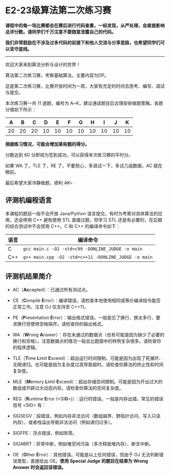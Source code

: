# E2-23级算法第二次练习赛

**课程中的每一场比赛都会在赛后进行代码查重，一经发现，从严处理，会直接影响总评分数。请同学们千万注意不要随意泄露自己的代码。**

**我们非常鼓励在不涉及过多代码的前提下和他人交流与分享思路，也希望同学们可以坚守底线。**

** **

欢迎大家来到算法分析与设计的世界！

算法第二次练习赛，考察基础算法，主要内容为DP。

这是第二次练习赛，比赛开放时间为一周，大家有充足的时间去思考、编写、调试与提交。

本次练习赛一共 11 道题，编号为 A~K，建议通读题目后合理安排做题策略。各题分值如下所示：

| A | B | C | D | E | F | G | H | I | J | K |
| ---- | ---- | ---- | ---- | ---- | ---- | ---- | ---- | ---- | ---- | ---- |
| 20 |20 | 20 | 10 | 10 | 10 | 10 | 10 | 10 | 10 | 10 |

**根据练习情况，可能会增加某些题的得分。**

分数达到 60 分即视为签到成功，可以获得本次练习赛的平时分。

如果 WA 了，TLE 了，RE 了，不要担心，多调试一下，多试几组数据，AC 就在眼前。

最后希望大家冷静做题，顺利 AK~

## 评测机编程语言

本课程的题目一般不会开放 Java/Python 语言提交。有时为考察对具体算法的应用，还会停用 C++ 避免使用 STL 直接过题，但学习 STL 还是有必要的，在后期的综合测试中不会禁用 C++。C 和 C++ 的编译命令如下：

| 语言 | 编译命令 |
| ---- | ---------------------------------------------------- |
| C | `gcc main.c -O2 -std=c99 -DONLINE_JUDGE -o main` |
| C++ | `g++ main.cpp -O2 -std=c++11 -DONLINE_JUDGE -o main` |

## 评测机结果简介

- AC（**Ac**cepted）：已通过所有测试点。

- CE（**C**ompile **E**rror）：编译错误。请检查本地使用相同或等价编译指令能否正常工作。注意 OJ 仅支持至 C++11。

- PE（**P**resentation **E**rror）：输出格式错误。一般是忘了换行、换太多行、要求换行但使用空格隔开。请检查你的输出格式。

- WA（**W**rong **A**nswer）：存在未通过的数据点（也有可能是因为缺少了必要的换行和空格）。注意数据点的情况一般会比题面中的样例复杂很多。请检查你的程序逻辑。

- TLE（**T**ime **L**imit **E**xceed）：超出运行时间限制。可能是因为出现了死循环、无限递归。也可能是因为复杂度过高导致超时。请检查你算法的终止性和时间复杂度。

- MLE（**M**emory **L**imit **E**xceed）：超出存储空间限制。可能是因为开出过大的数组或开辟过大动态内存。请检查你算法的空间复杂度。

- REG（**R**untime **E**rror (<SI**G**>)）：运行时错误。一般是内存出错。常见的错误信号 \<SIG\> 有：

- SIGSEGV：段错误，例如内存非法访问（数组越界、野指针访问、写入只读内存），或者栈溢出导致非法访问（例如递归过多）。

- SIGFPE：浮点错误，例如除零。

- SIGABRT：异常中断，例如堆空间污染（多次释放堆内存）、断言中断。

- OE（**O**ther **E**rror）：其他错误。可能是以上任何错误，但由于 OJ 无法判断错误类型，直接给出 OE。**使用 Special Judge 的题目在结果为 Wrong Answer 时会返回该错误。**
